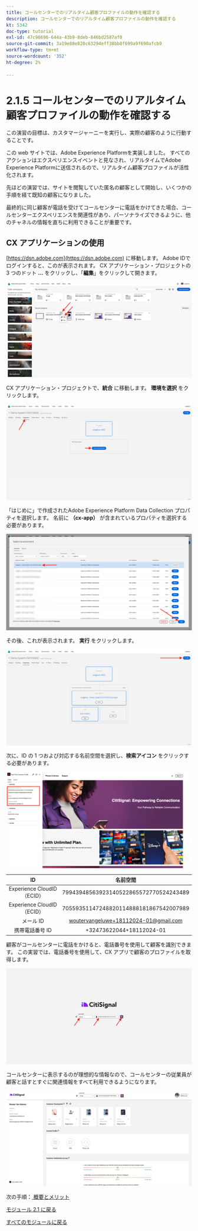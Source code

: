 ```yaml
---
title: コールセンターでのリアルタイム顧客プロファイルの動作を確認する
description: コールセンターでのリアルタイム顧客プロファイルの動作を確認する
kt: 5342
doc-type: tutorial
exl-id: 47c96696-644a-43b9-8deb-846bd2587af0
source-git-commit: 3a19e88e820c63294eff38bb8f699a9f690afcb9
workflow-type: tm+mt
source-wordcount: '352'
ht-degree: 2%

---
```


# 2.1.5 コールセンターでのリアルタイム顧客プロファイルの動作を確認する

この演習の目標は、カスタマージャーニーを実行し、実際の顧客のように行動することです。

この web サイトでは、Adobe Experience Platformを実装しました。 すべてのアクションはエクスペリエンスイベントと見なされ、リアルタイムでAdobe Experience Platformに送信されるので、リアルタイム顧客プロファイルが活性化されます。

先ほどの演習では、サイトを閲覧していた匿名の顧客として開始し、いくつかの手順を経て既知の顧客になりました。

最終的に同じ顧客が電話を受けてコールセンターに電話をかけてきた場合、コールセンターエクスペリエンスを関連性があり、パーソナライズできるように、他のチャネルの情報を直ちに利用できることが重要です。

## CX アプリケーションの使用

[https://dsn.adobe.com](https://dsn.adobe.com) に移動します。 Adobe IDでログインすると、このが表示されます。 CX アプリケーション・プロジェクトの 3 つのドット **...** をクリックし、「**編集**」をクリックして開きます。

![デモ](./images/cxapp3.png)

CX アプリケーション・プロジェクトで、**統合** に移動します。 **環境を選択** をクリックします。

![デモ](./images/cxapp3a.png)

「はじめに」で作成されたAdobe Experience Platform Data Collection プロパティを選択します。 名前に **（cx-app）** が含まれているプロパティを選択する必要があります。

![デモ](./images/cxapp4.png)

その後、これが表示されます。 **実行** をクリックします。

![デモ](./images/cxapp4a.png)

次に、ID の 1 つおよび対応する名前空間を選択し、**検索アイコン** をクリックする必要があります。

![ 顧客プロファイル ](./images/identities.png)

| ID | 名前空間 |
|:-------------:| :---------------:|
| Experience CloudID （ECID） | 79943948563923140522865572770524243489 |
| Experience CloudID （ECID） | 70559351147248820114888181867542007989 |
| メール ID | woutervangeluwe+18112024-01@gmail.com |
| 携帯電話番号 ID | +32473622044+18112024-01 |

顧客がコールセンターに電話をかけると、電話番号を使用して顧客を識別できます。 この実習では、電話番号を使用して、CX アプリで顧客のプロファイルを取得します。

![デモ](./images/19.png)

コールセンターに表示するのが理想的な情報なので、コールセンターの従業員が顧客と話すとすぐに関連情報をすべて利用できるようになります。

![デモ](./images/20.png)

次の手順：[ 概要とメリット ](./summary.md)

[モジュール 2.1 に戻る](./real-time-customer-profile.md)

[すべてのモジュールに戻る](../../../overview.md)
